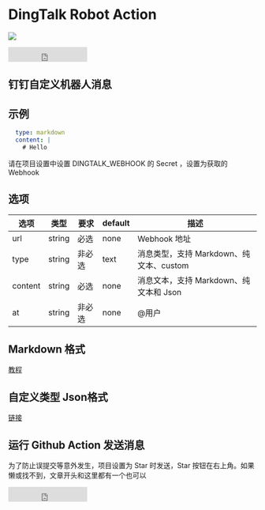 # DingTalk Robot Action

![](https://github.com/fifsky/dingtalk-action/workflows/dingtalk/badge.svg)

<iframe src="https://ghbtns.com/github-btn.html?user=-Studio-Team&repo=DingTalk-Robot-Action&type=star&count=true&size=large&v=2" frameborder="0" scrolling="0" width="160px" height="30px"></iframe>

## 钉钉自定义机器人消息

##  示例

```yml
  type: markdown
  content: |
    # Hello
```

请在项目设置中设置 DINGTALK_WEBHOOK 的 Secret ，设置为获取的 Webhook

## 选项

| 选项    | 类型   | 要求   | default | 描述                                    |
| ------- | ------ | ------ | ------- | --------------------------------------- |
| url     | string | 必选   | none    | Webhook 地址                            |
| type    | string | 非必选 | text    | 消息类型，支持 Markdown、纯文本、custom |
| content | string | 必选   | none    | 消息文本，支持 Markdown、纯文本和 Json  |
| at      | string | 非必选 | none    | @用户                                   |

## Markdown 格式
[教程](https://lab.github.com/githubtraining/communicating-using-markdown)

## 自定义类型 Json格式

[链接](https://ding-doc.dingtalk.com/doc#/serverapi2/qf2nxq)

## 运行 Github Action 发送消息

为了防止误提交等意外发生，项目设置为 Star 时发送，Star 按钮在右上角。如果懒或找不到，文章开头和这里都有一个也可以
<iframe src="https://ghbtns.com/github-btn.html?user=-Studio-Team&repo=DingTalk-Robot-Action&type=star&count=true&size=large&v=2" frameborder="0" scrolling="0" width="160px" height="30px"></iframe>
